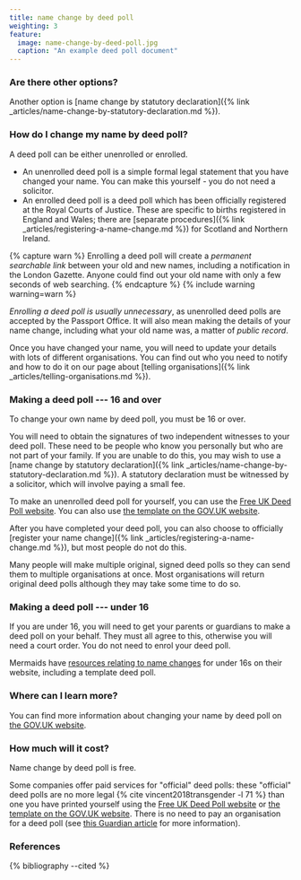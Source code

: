 ```yaml
---
title: name change by deed poll
weighting: 3
feature:
  image: name-change-by-deed-poll.jpg
  caption: "An example deed poll document"
---
```


### Are there other options?

Another option is [name change by statutory declaration]({% link _articles/name-change-by-statutory-declaration.md %}).

### How do I change my name by deed poll?

A deed poll can be either unenrolled or enrolled.

- An unenrolled deed poll is a simple formal legal statement that you have changed your name. You can make this yourself - you do not need a solicitor.
- An enrolled deed poll is a deed poll which has been officially registered at the Royal Courts of Justice. These are specific to births registered in England and Wales; there are [separate procedures]({% link _articles/registering-a-name-change.md %}) for Scotland and Northern Ireland.

{% capture warn %}
Enrolling a deed poll will create a *permanent searchable link* between your old and new names, including a notification in the London Gazette. Anyone could find out your old name with only a few seconds of web searching.
{% endcapture %}
{% include warning warning=warn %}

*Enrolling a deed poll is usually unnecessary*, as unenrolled deed polls are accepted by the Passport Office. It will also mean making the details of your name change, including what your old name was, a matter of *public record*.

Once you have changed your name, you will need to update your details with lots of different organisations. You can find out who you need to notify and how to do it on our page about [telling organisations]({% link _articles/telling-organisations.md %}).

### Making a deed poll --- 16 and over
To change your own name by deed poll, you must be 16 or over.

You will need to obtain the signatures of two independent witnesses to your deed poll. These need to be people who know you personally but who are not part of your family. If you are unable to do this, you may wish to use a [name change by statutory declaration]({% link _articles/name-change-by-statutory-declaration.md %}). A statutory declaration must be witnessed by a solicitor, which will involve paying a small fee.

To make an unenrolled deed poll for yourself, you can use the [Free UK Deed Poll website](https://freedeedpoll.org.uk/). You can also use [the template on the GOV.UK website](https://www.gov.uk/change-name-deed-poll/make-an-adult-deed-poll). 

After you have completed your deed poll, you can also choose to officially [register your name change]({% link _articles/registering-a-name-change.md %}), but most people do not do this.

Many people will make multiple original, signed deed polls so they can send them to multiple organisations at once. Most organisations will return original deed polls although they may take some time to do so.

### Making a deed poll --- under 16
If you are under 16, you will need to get your parents or guardians to make a deed poll on your behalf. They must all agree to this, otherwise you will need a court order. You do not need to enrol your deed poll.

Mermaids have [resources relating to name changes](https://mermaidsuk.org.uk/legal-resources/) for under 16s on their website, including a template deed poll.

### Where can I learn more?

You can find more information about changing your name by deed poll on [the GOV.UK website](https://www.gov.uk/change-name-deed-poll/overview).

### How much will it cost?

Name change by deed poll is free.

Some companies offer paid services for "official" deed polls: these "official" deed polls are no more legal {% cite vincent2018transgender -l 71 %} than one you have printed yourself using the [Free UK Deed Poll website](https://freedeedpoll.org.uk/) or [the template on the GOV.UK website](https://www.gov.uk/change-name-deed-poll/make-an-adult-deed-poll). There is no need to pay an organisation for a deed poll (see [this Guardian article](https://www.theguardian.com/money/2013/jun/29/deed-poll-websites-avoid) for more information).

### References

{% bibliography --cited %}
